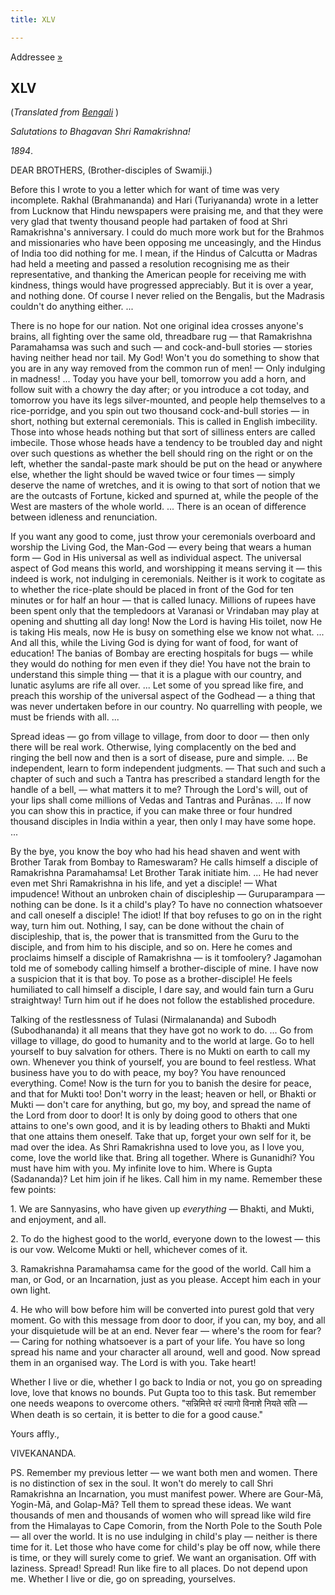 ```yaml
---
title: XLV

---
```





  

  
Addressee [»](056_dear_and_beloved.htm)

## XLV

(*Translated from [Bengali](b7150e6045.pdf)* )

*Salutations to Bhagavan Shri Ramakrishna!*

*1894*.

DEAR BROTHERS, (Brother-disciples of Swamiji.)

Before this I wrote to you a letter which for want of time was very
incomplete. Rakhal (Brahmananda) and Hari (Turiyananda) wrote in a
letter from Lucknow that Hindu newspapers were praising me, and that
they were very glad that twenty thousand people had partaken of food at
Shri Ramakrishna's anniversary. I could do much more work but for the
Brahmos and missionaries who have been opposing me unceasingly, and the
Hindus of India too did nothing for me. I mean, if the Hindus of
Calcutta or Madras had held a meeting and passed a resolution
recognising me as their representative, and thanking the American people
for receiving me with kindness, things would have progressed
appreciably. But it is over a year, and nothing done. Of course I never
relied on the Bengalis, but the Madrasis couldn't do anything either.
...

There is no hope for our nation. Not one original idea crosses anyone's
brains, all fighting over the same old, threadbare rug — that
Ramakrishna Paramahamsa was such and such — and cock-and-bull stories —
stories having neither head nor tail. My God! Won't you do something to
show that you are in any way removed from the common run of men! — Only
indulging in madness! ... Today you have your bell, tomorrow you add a
horn, and follow suit with a chowry the day after; or you introduce a
cot today, and tomorrow you have its legs silver-mounted, and people
help themselves to a rice-porridge, and you spin out two thousand
cock-and-bull stories — in short, nothing but external ceremonials. This
is called in English imbecility. Those into whose heads nothing but that
sort of silliness enters are called imbecile. Those whose heads have a
tendency to be troubled day and night over such questions as whether the
bell should ring on the right or on the left, whether the sandal-paste
mark should be put on the head or anywhere else, whether the light
should be waved twice or four times — simply deserve the name of
wretches, and it is owing to that sort of notion that we are the
outcasts of Fortune, kicked and spurned at, while the people of the West
are masters of the whole world. ... There is an ocean of difference
between idleness and renunciation.

If you want any good to come, just throw your ceremonials overboard and
worship the Living God, the Man-God — every being that wears a human
form — God in His universal as well as individual aspect. The universal
aspect of God means this world, and worshipping it means serving it —
this indeed is work, not indulging in ceremonials. Neither is it work to
cogitate as to whether the rice-plate should be placed in front of the
God for ten minutes or for half an hour — that is called lunacy.
Millions of rupees have been spent only that the templedoors at Varanasi
or Vrindaban may play at opening and shutting all day long! Now the Lord
is having His toilet, now He is taking His meals, now He is busy on
something else we know not what. ... And all this, while the Living God
is dying for want of food, for want of education! The banias of Bombay
are erecting hospitals for bugs — while they would do nothing for men
even if they die! You have not the brain to understand this simple thing
— that it is a plague with our country, and lunatic asylums are rife all
over. ... Let some of you spread like fire, and preach this worship of
the universal aspect of the Godhead — a thing that was never undertaken
before in our country. No quarrelling with people, we must be friends
with all. ...

Spread ideas — go from village to village, from door to door — then only
there will be real work. Otherwise, lying complacently on the bed and
ringing the bell now and then is a sort of disease, pure and simple. ...
Be independent, learn to form independent judgments. — That such and
such a chapter of such and such a Tantra has prescribed a standard
length for the handle of a bell, — what matters it to me? Through the
Lord's will, out of your lips shall come millions of Vedas and Tantras
and Purānas. ... If now you can show this in practice, if you can make
three or four hundred thousand disciples in India within a year, then
only I may have some hope. ...

By the bye, you know the boy who had his head shaven and went with
Brother Tarak from Bombay to Rameswaram? He calls himself a disciple of
Ramakrishna Paramahamsa! Let Brother Tarak initiate him. ... He had
never even met Shri Ramakrishna in his life, and yet a disciple! — What
impudence! Without an unbroken chain of discipleship — Guruparampara —
nothing can be done. Is it a child's play? To have no connection
whatsoever and call oneself a disciple! The idiot! If that boy refuses
to go on in the right way, turn him out. Nothing, I say, can be done
without the chain of discipleship, that is, the power that is
transmitted from the Guru to the disciple, and from him to his disciple,
and so on. Here he comes and proclaims himself a disciple of Ramakrishna
— is it tomfoolery? Jagamohan told me of somebody calling himself a
brother-disciple of mine. I have now a suspicion that it is that boy. To
pose as a brother-disciple! He feels humiliated to call himself a
disciple, I dare say, and would fain turn a Guru straightway! Turn him
out if he does not follow the established procedure.

Talking of the restlessness of Tulasi (Nirmalananda) and Subodh
(Subodhananda) it all means that they have got no work to do. ... Go
from village to village, do good to humanity and to the world at large.
Go to hell yourself to buy salvation for others. There is no Mukti on
earth to call my own. Whenever you think of yourself, you are bound to
feel restless. What business have you to do with peace, my boy? You have
renounced everything. Come! Now is the turn for you to banish the desire
for peace, and that for Mukti too! Don't worry in the least; heaven or
hell, or Bhakti or Mukti — don't care for anything, but go, my boy, and
spread the name of the Lord from door to door! It is only by doing good
to others that one attains to one's own good, and it is by leading
others to Bhakti and Mukti that one attains them oneself. Take that up,
forget your own self for it, be mad over the idea. As Shri Ramakrishna
used to love you, as I love you, come, love the world like that. Bring
all together. Where is Gunanidhi? You must have him with you. My
infinite love to him. Where is Gupta (Sadananda)? Let him join if he
likes. Call him in my name. Remember these few points:

1\. We are Sannyasins, who have given up *everything* — Bhakti, and
Mukti, and enjoyment, and all.

2\. To do the highest good to the world, everyone down to the lowest —
this is our vow. Welcome Mukti or hell, whichever comes of it.

3\. Ramakrishna Paramahamsa came for the good of the world. Call him a
man, or God, or an Incarnation, just as you please. Accept him each in
your own light.

4\. He who will bow before him will be converted into purest gold that
very moment. Go with this message from door to door, if you can, my boy,
and all your disquietude will be at an end. Never fear — where's the
room for fear? — Caring for nothing whatsoever is a part of your life.
You have so long spread his name and your character all around, well and
good. Now spread them in an organised way. The Lord is with you. Take
heart!

Whether I live or die, whether I go back to India or not, you go on
spreading love, love that knows no bounds. Put Gupta too to this task.
But remember one needs weapons to overcome others. "सन्निमित्ते वरं
त्यागो विनाशे नियते सति — When death is so certain, it is better to die
for a good cause." 

Yours affly.,

VIVEKANANDA.

  
PS. Remember my previous letter — we want both men and women. There is
no distinction of sex in the soul. It won't do merely to call Shri
Ramakrishna an Incarnation, you must manifest power. Where are Gour-Mā,
Yogin-Mā, and Golap-Mā? Tell them to spread these ideas. We want
thousands of men and thousands of women who will spread like wild fire
from the Himalayas to Cape Comorin, from the North Pole to the South
Pole — all over the world. It is no use indulging in child's play —
neither is there time for it. Let those who have come for child's play
be off now, while there is time, or they will surely come to grief. We
want an organisation. Off with laziness. Spread! Spread! Run like fire
to all places. Do not depend upon me. Whether I live or die, go on
spreading, yourselves.


